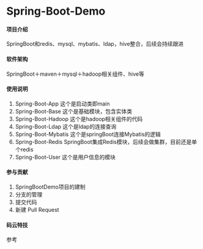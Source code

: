 # Spring-Boot-Demo

#### 项目介绍
SpringBoot和redis、mysql、mybatis、ldap，hive整合，后续会持续跟进

#### 软件架构
SpringBoot＋maven＋mysql＋hadoop相关组件、hive等


#### 使用说明

1. Spring-Boot-App 这个是启动类即main
2. Spring-Boot-Base 这个是基础模块，包含实体类
3. Spring-Boot-Hadoop 这个是hadoop相关组件的代码
4. Spring-Boot-Ldap 这个是ldap的连接查询
5. Spring-Boot-Mybatis 这个是springBoot连接Mybatis的逻辑
6. Spring-Boot-Redis SpringBoot集成Redis模块，后续会做集群，目前还是单个redis
7. Spring-Boot-User 这个是用户信息的模块 

#### 参与贡献

1. SpringBootDemo项目的建制
2. 分支的管理
3. 提交代码
4. 新建 Pull Request


#### 码云特技
参考
